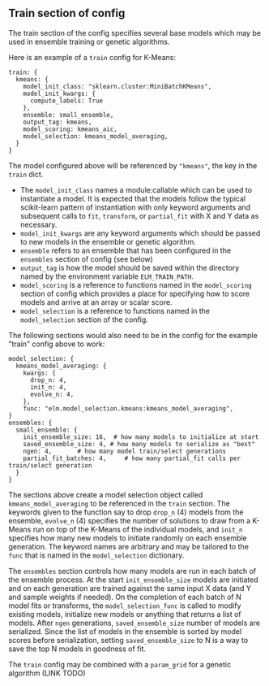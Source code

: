 ## Train section of config

The train section of the config specifies several base models which may be used in ensemble training or genetic algorithms.

Here is an example of a `train` config for K-Means:
```
train: {
  kmeans: {
    model_init_class: "sklearn.cluster:MiniBatchKMeans",
    model_init_kwargs: {
      compute_labels: True
    },
    ensemble: small_ensemble,
    output_tag: kmeans,
    model_scoring: kmeans_aic,
    model_selection: kmeans_model_averaging,
  }
}
```
The model configured above will be referenced by `"kmeans"`, the key in the `train` dict.
 * The `model_init_class` names a module:callable which can be used to instantiate a model.  It is expected that the models follow the typical scikit-learn pattern of instantiation with only keyword arguments and subsequent calls to `fit`, `transform`, or `partial_fit` with X and Y data as necessary.
 * `model_init_kwargs` are any keyword arguments which should be passed to new models in the ensemble or genetic algorithm.
 * `ensemble` refers to an ensemble that has been configured in the `ensembles` section of config (see below)
 * `output_tag` is how the model should be saved within the directory named by the environment variable `ELM_TRAIN_PATH`.
 * `model_scoring` is a reference to functions named in the `model_scoring` section of config which provides a place for specifying how to score models and arrive at an array or scalar score.
 * `model_selection` is a reference to functions named in the `model_selection` section of the config.

The following sections would also need to be in the config for the example "train" config above to work:
```
model_selection: {
  kmeans_model_averaging: {
    kwargs: {
      drop_n: 4,
      init_n: 4,
      evolve_n: 4,
    },
    func: "elm.model_selection.kmeans:kmeans_model_averaging",
}
ensembles: {
  small_ensemble: {
    init_ensemble_size: 16,  # how many models to initialize at start
    saved_ensemble_size: 4, # how many models to serialize as "best"
    ngen: 4,       # how many model train/select generations
    partial_fit_batches: 4,     # how many partial_fit calls per train/select generation
  }
}
```
The sections above create a model selection object called `kmeans_model_averaging` to be referenced in the `train` section.  The keywords given to the function say to drop `drop_n` (4) models from the ensemble, `evolve_n` (4) specifies the number of solutions to draw from a K-Means run on top of the K-Means of the individual models, and `init_n` specifies how many new models to initiate randomly on each ensemble generation.  The keyword names are arbitrary and may be tailored to the `func` that is named in the `model_selection` dictionary.

The `ensembles` section controls how many models are run in each batch of the ensemble process.  At the start `init_ensemble_size` models are initiated and on each generation are trained against the same input X data (and Y and sample weights if needed).  On the completion of each batch of N model fits or transforms, the `model_selection_func` is called to modify existing models, initialize new models or anything that returns a list of models.  After `ngen` generations, `saved_ensemble_size` number of models are serialized.  Since the list of models in the ensemble is sorted by model scores before serialization, setting `saved_ensemble_size` to N is a way to save the top N models in goodness of fit.

The `train` config may be combined with a `param_grid` for a genetic algorithm (LINK TODO)